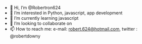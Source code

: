 - 👋 Hi, I’m @Robertron624
- 👀 I’m interested in Python, javascript, app development
- 🌱 I’m currently learning javascript
- 💞️ I’m looking to collaborate on 
- 📫 How to reach me: e-mail: robert.624@hotmail.com, twitter : @robertdowny

<!---
Robertron624/Robertron624 is a ✨ special ✨ repository because its `README.md` (this file) appears on your GitHub profile.
You can click the Preview link to take a look at your changes.
--->
